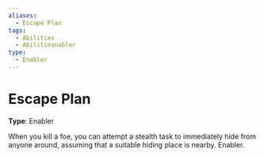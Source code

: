 ```yaml
---
aliases:
  - Escape Plan
tags:
  - Abilities
  - Abilitiesnabler
type:
  - Enabler
---
```


# Escape Plan

**Type**: Enabler

When you kill a foe, you can attempt a stealth task to immediately hide from anyone around, assuming that a suitable hiding place is nearby. Enabler.
